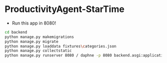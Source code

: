 # ProductivityAgent-StarTime

- Run this app in 8080!
```bash
cd backend
python manage.py makemigrations
python manage.py migrate
python manage.py loaddata fixtures\categories.json
python manage.py collectstatic
python manage.py runserver 8080 / daphne -p 8080 backend.asgi:application
```
